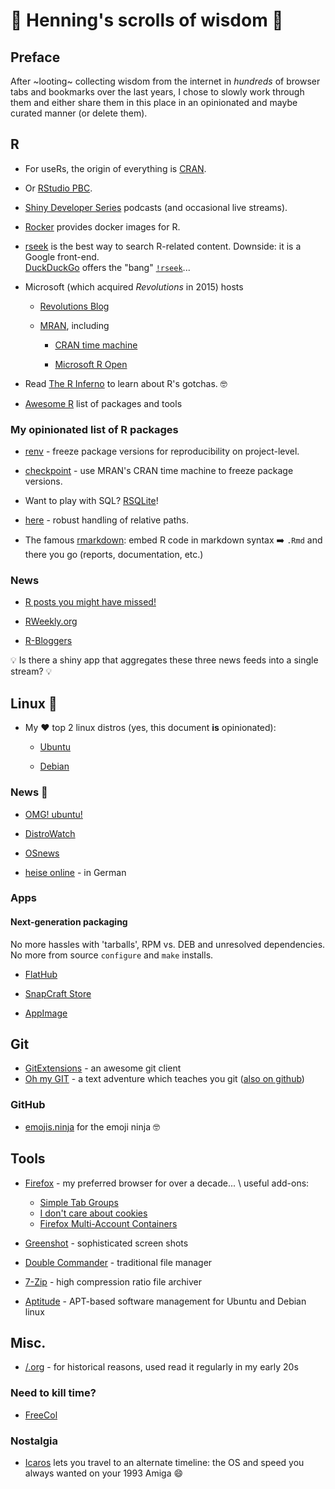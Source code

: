 # :scroll: Henning's scrolls of wisdom :scroll:

## Preface

After ~looting~ collecting wisdom from the internet in _hundreds_ of browser
tabs and bookmarks over the last years, I chose to slowly work through them and
either share them in this place in an opinionated and maybe curated manner (or
delete them).

## R

- For useRs, the origin of everything is [CRAN](https://cran.r-project.org/).

- Or [RStudio PBC](https://www.rstudio.com/).

- [Shiny Developer Series](https://shinydevseries.com/) podcasts (and occasional
  live streams).

- [Rocker](https://www.rocker-project.org/) provides docker images for R.

- [rseek](https://rseek.org/) is the best way to search R-related content.
  Downside: it is a Google front-end. \
  [DuckDuckGo](https://duckduckgo.com/) offers the "bang"
  [`!rseek`](https://duckduckgo.com/bang?q=rseek)...

- Microsoft (which acquired *Revolutions* in 2015) hosts

  - [Revolutions Blog](https://blog.revolutionanalytics.com/)

  - [MRAN](https://mran.microsoft.com/), including

    - [CRAN time machine](https://mran.microsoft.com/timemachine)

    - [Microsoft R Open](https://mran.microsoft.com/download)

- Read [The R Inferno](https://www.burns-stat.com/documents/books/the-r-inferno/)
  to learn about R's gotchas. :nerd_face:

- [Awesome R](https://github.com/qinwf/awesome-R) list of packages and tools

### My opinionated list of R packages

- [renv](https://cran.r-project.org/package=renv) - freeze package versions for
  reproducibility on project-level.

- [checkpoint](https://cran.r-project.org/package=checkpoint) - use MRAN's CRAN
  time machine to freeze package versions.

- Want to play with SQL? [RSQLite](https://cran.r-project.org/package=RSQLite)!

- [here](https://here.r-lib.org/) - robust handling of relative paths.

- The famous [rmarkdown](https://cran.r-project.org/package=rmarkdown): embed R
  code in markdown syntax :arrow_right: `.Rmd` and there you go (reports,
  documentation, etc.)

### News

- [R posts you might have missed!](https://twitter.com/icymi_r)

- [RWeekly.org](https://rweekly.org/live)

- [R-Bloggers](https://www.r-bloggers.com/)

:bulb: Is there a shiny app that aggregates these three news feeds into a
single stream? :bulb:

## Linux :penguin:

- My :heart: top 2 linux distros (yes, this document **is** opinionated):

  - [Ubuntu](https://ubuntu.com/)

  - [Debian](https://www.debian.org/)

### News :newspaper:

- [OMG! ubuntu!](https://www.omgubuntu.co.uk/)

- [DistroWatch](https://distrowatch.com/)

- [OSnews](https://www.osnews.com/)

- [heise online](https://www.heise.de/thema/Linux-und-Open-Source) - in German

### Apps

#### Next-generation packaging

No more hassles with 'tarballs', RPM vs. DEB and unresolved dependencies.\
No more from source `configure` and `make` installs.

- [FlatHub](https://flathub.org/)

- [SnapCraft Store](https://snapcraft.io/store)

- [AppImage](https://appimage.org/)

## Git

- [GitExtensions](https://gitextensions.github.io/) - an awesome git client
- [Oh my GIT](https://ohmygit.org/) - a text adventure which teaches you git
  ([also on github](https://github.com/git-learning-game/oh-my-git))

### GitHub

- [emojis.ninja](https://emojis.ninja/) for the emoji ninja :nerd_face:

## Tools

- [Firefox](https://www.mozilla.org/firefox/) - my preferred browser for over a
  decade... \ useful add-ons:

  - [Simple Tab Groups](https://addons.mozilla.org/de/firefox/addon/simple-tab-groups/)
  - [I don't care about cookies](https://addons.mozilla.org/de/firefox/addon/i-dont-care-about-cookies/)
  - [Firefox Multi-Account Containers](https://addons.mozilla.org/de/firefox/addon/multi-account-containers/)

- [Greenshot](https://getgreenshot.org/) - sophisticated screen shots

- [Double Commander](https://doublecmd.sourceforge.io/) - traditional file manager

- [7-Zip](https://www.7-zip.org/) - high compression ratio file archiver

- [Aptitude](https://wiki.debian.org/Aptitude) - APT-based software management
  for Ubuntu and Debian linux

## Misc.

- [/.org](https://slashdot.org/) - for historical reasons, used read it
  regularly in my early 20s

### Need to kill time?

- [FreeCol](https://github.com/FreeCol/freecol)

### Nostalgia

- [Icaros](https://vmwaros.blogspot.com/p/download.html) lets you travel to an
  alternate timeline: the OS and speed you always wanted on your 1993 Amiga
  :smile:
